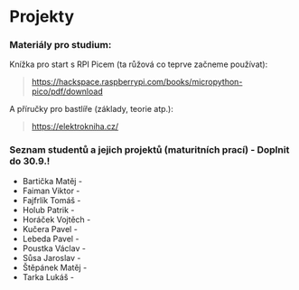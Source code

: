 # Projekty

### Materiály pro studium:

Knížka pro start s RPI Picem (ta růžová co teprve začneme používat):
> https://hackspace.raspberrypi.com/books/micropython-pico/pdf/download

A příručky pro bastlíře (základy, teorie atp.):
> https://elektrokniha.cz/

### Seznam studentů a jejich projektů (maturitních prací) - Doplnit do 30.9.!
 - Bartička Matěj - 
 - Faiman Viktor - 
 - Fajfrlík Tomáš - 
 - Holub Patrik - 
 - Horáček Vojtěch - 
 - Kučera Pavel - 
 - Lebeda Pavel - 
 - Poustka Václav - 
 - Sůsa Jaroslav - 
 - Štěpánek Matěj - 
 - Tarka Lukáš - 
